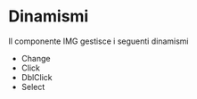 # Dinamismi

Il componente IMG gestisce i seguenti dinamismi

- Change
- Click
- DblClick
- Select

